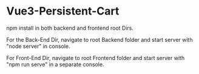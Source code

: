 # Vue3-Persistent-Cart



npm install in both backend and frontend root Dirs.

For the Back-End Dir, navigate to root Backend folder and start server with "node server" in console.


For Front-End Dir, navigate to root Frontend folder and start server with "npm run serve" in a separate console.
